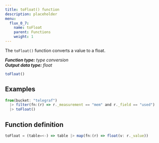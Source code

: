 ```yaml
---
title: toFloat() function
description: placeholder
menu:
  flux_0_7:
    name: toFloat
    parent: Functions
    weight: 1
---
```


The `toFloat()` function converts a value to a float.

_**Function type:** type conversion_  
_**Output data type:** float_

```js
toFloat()
```

## Examples
```js
from(bucket: "telegraf")
  |> filter(fn:(r) => r._measurement == "mem" and r._field == "used")
  |> toFloat()
```

## Function definition
```js
toFloat = (table=<-) => table |> map(fn:(r) => float(v: r._value))
```
